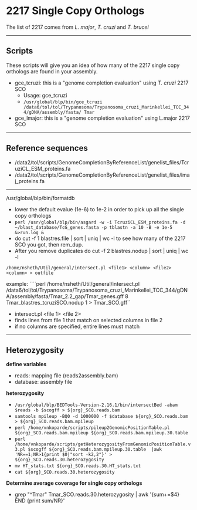 2217 Single Copy Orthologs
==========================

The list of 2217 comes from *L. major*, *T. cruzi* and *T. brucei*

***

Scripts
-------
These scripts will give you an idea of how many of the 2217 single copy orthologs are found in your assembly.

* gce_tcruzi: this is a "genome completion evaluation" using *T. cruzi* 2217 SCO
	* Usage: gce_tcruzi <path to assembly fasta folder> <Organism short name>
	* ```/usr/global/blp/bin/gce_tcruzi /data6/tol/tol/Trypanosoma/Trypanosoma_cruzi_Marinkellei_TCC_344/gDNA/assembly/fasta/ Tmar```
* gce_lmajor: this is a "genome completion evaluation" using L.major 2217 SCO
	
***

Reference sequences
-------------------
* /data2/tol/scripts/GenomeCompletionByReferenceList/genelist_files/TcruziCL_ESM_proteins.fa
* /data2/tol/scripts/GenomeCompletionByReferenceList/genelist_files/lmaj_proteins.fa


***

/usr/global/blp/bin/formatdb


* lower the default evalue (1e-6) to 1e-2 in order to pick up all the single copy orthologs
* ```perl /usr/global/blp/bin/asgard -w -i TcruziCL_ESM_proteins.fa -d ~/blast_database/TcG_genes.fasta -p tblastn -a 10 -B -e 1e-5 &>run.log &```
* do cut -f 1 blastres.file | sort | uniq | wc -l to see how many of the 2217 SCO you got, then rem_dup.
* After you remove duplicates do cut -f 2 blastres.nodup | sort | uniq | wc -l 


```
/home/nsheth/Util/general/intersect.pl <file1> <column> <file2> <column> > outfile
```

example:
````perl /home/nsheth/Util/general/intersect.pl /data6/tol/tol/Trypanosoma/Trypanosoma_cruzi_Marinkellei_TCC_344/gDNA/assembly/fasta/Tmar_2.2_gap/Tmar_genes.gff 8 Tmar_blastres_tcruziSCO.nodup 1 > Tmar_SCO.gff``

* intersect.pl <file 1> <columns> <file 2> <columns>
* finds lines from file 1 that match on selected columns in file 2
* if no columns are specified, entire lines must match

***


Heterozygosity
--------------
**define variables**

* reads: mapping file (reads2assembly.bam)
* database: assembly file

**heterozygosity**

* ````/usr/global/blp/BEDTools-Version-2.16.1/bin/intersectBed -abam $reads -b $scogff > ${org}_SCO.reads.bam````
* ````samtools mpileup -BQ0 -d 1000000 -f $database ${org}_SCO.reads.bam > ${org}_SCO.reads.bam.mpileup````
* ````perl /home/vnkoparde/scripts/pileup2GenomicPositionTable.pl ${org}_SCO.reads.bam.mpileup ${org}_SCO.reads.bam.mpileup.30.table ````
* ````perl /home/vnkoparde/scripts/getHeterozygosityFromGenomicPositionTable.v3.pl $scogff ${org}_SCO.reads.bam.mpileup.30.table  |awk 'NR==1;NR>1{print $0|"sort -k2,2"}' > ${org}_SCO.reads.30.heterozygosity````
* ````mv HT_stats.txt ${org}_SCO.reads.30.HT_stats.txt````
* ````cat ${org}_SCO.reads.30.heterozygosity````

**Determine average coverage for single copy orthologs**
* grep "^Tmar" Tmar_SCO.reads.30.heterozygosity | awk '{sum+=$4} END {print sum/NR}'

